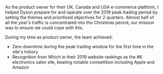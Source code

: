 As the product owner for their UK, Canada and USA e-commerce platform, I helped Dyson prepare for and operate over the 2019 peak trading period by setting the themes and prioritised objectives for 2 quarters. Almost half of all the year's traffic is concentrated into the Christmas period, our mission was to ensure we could cope with this.

During my time as product owner, the team achieved:
- Zero downtime during the peak trading window for the first time in the site's history
- Recognition from Which in their 2019 website rankings as the #6 electronics sales site, beating notable competition including Apple and Amazon